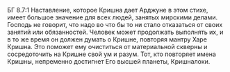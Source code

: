 БГ 8.7:1	Наставление, которое Кришна дает Арджуне в этом стихе, имеет большое значение для всех людей, занятых мирскими делами. Господь не говорит, что надо во что бы то ни стало отказаться от своих занятий или обязанностей. Человек может продолжать выполнять их, и в то же время он должен думать о Кришне, повторяя мантру Харе Кришна. Это поможет ему очиститься от материальной скверны и сосредоточить на Кришне свой ум и разум. Тот, кто повторяет имена Кришны, непременно достигнет Его высшей планеты, Кришналоки.
